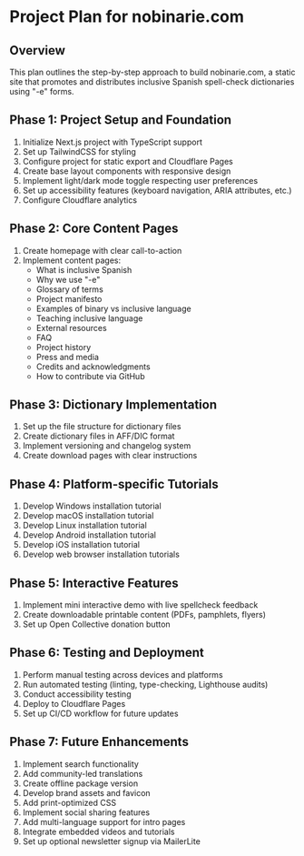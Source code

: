 # Project Plan for nobinarie.com

## Overview
This plan outlines the step-by-step approach to build nobinarie.com, a static site that promotes and distributes inclusive Spanish spell-check dictionaries using "-e" forms.

## Phase 1: Project Setup and Foundation
1. Initialize Next.js project with TypeScript support
2. Set up TailwindCSS for styling
3. Configure project for static export and Cloudflare Pages
4. Create base layout components with responsive design
5. Implement light/dark mode toggle respecting user preferences
6. Set up accessibility features (keyboard navigation, ARIA attributes, etc.)
7. Configure Cloudflare analytics

## Phase 2: Core Content Pages
1. Create homepage with clear call-to-action
2. Implement content pages:
   - What is inclusive Spanish
   - Why we use "-e"
   - Glossary of terms
   - Project manifesto
   - Examples of binary vs inclusive language
   - Teaching inclusive language
   - External resources
   - FAQ
   - Project history
   - Press and media
   - Credits and acknowledgments
   - How to contribute via GitHub

## Phase 3: Dictionary Implementation
1. Set up the file structure for dictionary files
2. Create dictionary files in AFF/DIC format
3. Implement versioning and changelog system
4. Create download pages with clear instructions

## Phase 4: Platform-specific Tutorials
1. Develop Windows installation tutorial
2. Develop macOS installation tutorial
3. Develop Linux installation tutorial
4. Develop Android installation tutorial
5. Develop iOS installation tutorial
6. Develop web browser installation tutorials

## Phase 5: Interactive Features
1. Implement mini interactive demo with live spellcheck feedback
2. Create downloadable printable content (PDFs, pamphlets, flyers)
3. Set up Open Collective donation button

## Phase 6: Testing and Deployment
1. Perform manual testing across devices and platforms
2. Run automated testing (linting, type-checking, Lighthouse audits)
3. Conduct accessibility testing
4. Deploy to Cloudflare Pages
5. Set up CI/CD workflow for future updates

## Phase 7: Future Enhancements
1. Implement search functionality
2. Add community-led translations
3. Create offline package version
4. Develop brand assets and favicon
5. Add print-optimized CSS
6. Implement social sharing features
7. Add multi-language support for intro pages
8. Integrate embedded videos and tutorials
9. Set up optional newsletter signup via MailerLite